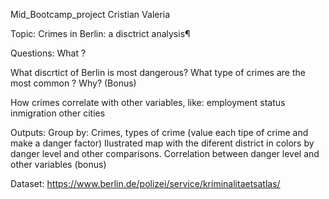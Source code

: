 Mid_Bootcamp_project
Cristian Valeria

Topic: Crimes in Berlin: a disctrict analysis¶

Questions:
What ?

What discrtict of Berlin is most dangerous?
What type of crimes are the most common ?
Why? (Bonus)

How crimes correlate with other variables, like:
employment status
inmigration
other cities

Outputs:
Group by: Crimes, types of crime (value each tipe of crime and make a danger factor)
Ilustrated map with the diferent district in colors by danger level and other comparisons.
Correlation between danger level and other variables (bonus)

Dataset:
https://www.berlin.de/polizei/service/kriminalitaetsatlas/